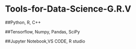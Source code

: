 # Tools-for-Data-Science-G.R.V

##Python, R, C++

##Tensorflow, Numpy, Pandas, SciPy

##Jupyter Notebook,VS CODE, R studio

